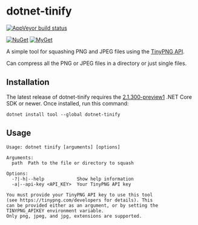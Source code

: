 dotnet-tinify
============

[![AppVeyor build status][appveyor-badge]](https://ci.appveyor.com/project/andrewlock/dotnet-tinify/branch/master)

[appveyor-badge]: https://img.shields.io/appveyor/ci/andrewlock/dotnet-tinify/master.svg?label=appveyor&style=flat-square

[![NuGet][main-nuget-badge]][main-nuget] [![MyGet][main-myget-badge]][main-myget]

[main-nuget]: https://www.nuget.org/packages/dotnet-tinify/
[main-nuget-badge]: https://img.shields.io/nuget/v/dotnet-tinify.svg?style=flat-square&label=nuget
[main-myget]: https://www.myget.org/feed/andrewlock-ci/package/nuget/dotnet-tinify
[main-myget-badge]: https://img.shields.io/www.myget/andrewlock-ci/vpre/dotnet-tinify.svg?style=flat-square&label=myget

A simple tool for squashing PNG and JPEG files using the [TinyPNG API](https://tinypng.com/).

Can compress all the PNG or JPEG files in a directory or just single files.

## Installation

The latest release of dotnet-tinify requires the [2.1.300-preview1](https://www.microsoft.com/net/download/dotnet-core/sdk-2.1.300-preview1) .NET Core SDK or newer.
Once installed, run this command:

```
dotnet install tool --global dotnet-tinify
```

## Usage

```
Usage: dotnet tinify [arguments] [options]

Arguments:
  path  Path to the file or directory to squash

Options:
  -?|-h|--help            Show help information
  -a|--api-key <API_KEY>  Your TinyPNG API key

You must provide your TinyPNG API key to use this tool
(see https://tinypng.com/developers for details). This
can be provided either as an argument, or by setting the
TINYPNG_APIKEY environment variable.
Only png, jpeg, and jpg, extensions are supported.
```

